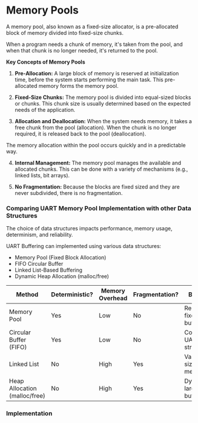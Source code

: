 # Memory Pools

A memory pool, also known as a fixed-size allocator, is a pre-allocated block of
memory divided into fixed-size chunks.

When a program needs a chunk of memory, it's taken from the pool, and when that
chunk is no longer needed, it's returned to the pool.

**Key Concepts of Memory Pools**

1. **Pre-Allocation:** A large block of memory is reserved at initialization time,
before the system starts performing the main task. This pre-allocated memory
forms the memory pool.

2. **Fixed-Size Chunks:** The memory pool is divided into equal-sized blocks or
chunks. This chunk size is usually determined based on the expected needs of the
application.

3. **Allocation and Deallocation:** When the system needs memory, it takes a free
chunk from the pool (allocation). When the chunk is no longer required, it is
released back to the pool (deallocation).

The memory allocation within the pool occurs quickly and in a predictable way.

4. **Internal Management:** The memory pool manages the available and allocated
chunks. This can be done with a variety of mechanisms (e.g., linked lists, bit
arrays).

5. **No Fragmentation:** Because the blocks are fixed sized and they are never
subdivided, there is no fragmentation.

### Comparing UART Memory Pool Implementation with other Data Structures

The choice of data structures impacts performance, memory usage, determinism,
and reliability.

UART Buffering can implemented using various data structures:
- Memory Pool (Fixed Block Allocation)
- FIFO Circular Buffer
- Linked List-Based Buffering
- Dynamic Heap Allocation (malloc/free)

| Method | Deterministic? | Memory Overhead | Fragmentation? | Best For |
| --- | --- | --- | --- | --- |
| Memory Pool                   | Yes | Low  | No  | Real-time, fixed-size buffers |
| Circular Buffer (FIFO)        | Yes | Low  | No  | Continuous UART streaming |
| Linked List                   | No  | High | Yes | Variable-size messages |
| Heap Allocation (malloc/free) | No  | High | Yes | Dynamic, large buffers |

### Implementation
